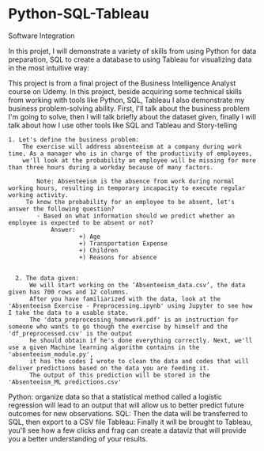 # Python-SQL-Tableau
Software Integration

In this projet, I will demonstrate a variety of skills from using Python for data preparation, SQL to create a database to using Tableau for visualizing data in the most intuitive way:

This project is from a final project of the Business Intelligence Analyst course on Udemy. In this project, beside acquiring some technical skills from working with tools like Python, SQL, Tableau I also demonstrate my business problem-solving ability. First, I'll talk about the business problem I'm going to solve, then I will talk briefly about the dataset given, finally I will talk about how I use other tools like SQL and Tableau and Story-telling

    1. Let's define the business problem: 
        The exercise will address absenteeism at a company during work time. As a manager who is in charge of the productivity of employees,
        we'll look at the probability an employee will be missing for more than three hours during a workday because of many factors.
          
            Note: Absenteeism is the absence from work during normal working hours, resulting in temporary incapacity to execute regular working activity. 
         To know the probability for an employee to be absent, let's answer the following question?
            - Based on what information should we predict whether an employee is expected to be absent or not?
                Answer:
                        +) Age
                        +) Transportation Expense
                        +) Children
                        +) Reasons for absence
      
      
      2. The data given:
          We will start working on the ‘Absenteeism_data.csv’, the data given has 700 rows and 12 columns. 
          After you have familiarized with the data, look at the 'Absenteeism Exercise - Preprocessing.ipynb' using Jupyter to see how I take the data to a usable state.
          The 'data_preprocessing_homework.pdf' is an instruction for someone who wants to go though the exercise by himself and the 'df_preprocessed.csv' is the output
          he should obtain if he's done everything correctly. Next, we'll use a given Machine learning algorithm contains in the 'absenteeism_module.py', 
          it has the codes I wrote to clean the data and codes that will deliver predictions based on the data you are feeding it. 
          The output of this prediction will be stored in the 'Absenteeism_ML predictions.csv'
          


Python: organize data so that a statistical method called a logistic regression will lead to an output that will allow us to better predict future outcomes for new observations. 
SQL: Then the data will be transferred to SQL, then export to a CSV file
Tableau: Finally it will be brought to Tableau, you'll see how a few clicks and frag can create a dataviz that will provide you a better understanding of your results. 
